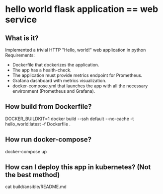 # hello world flask application == web service

What is it?
--------------------------------------------

Implemented a trivial HTTP "Hello, world!" web application in python
Requirements:
- Dockerfile that dockerizes the application.
- The app has a health-check.
- The application must provide metrics endpoint for Prometheus.
- Grafana dashboard with metrics visualization.
- docker-compose.yml that launches the app with all the necessary environment (Prometheus and Grafana).

How build from Dockerfile?
--------------------------------------------
DOCKER_BUILDKIT=1 docker build --ssh default --no-cache -t hello_world:latest -f Dockerfile .

How run docker-compose?
--------------------------------------------
docker-compose up

How can I deploy this app in kubernetes? (Not the best method)
--------------------------------------------
cat build/ansible/README.md
